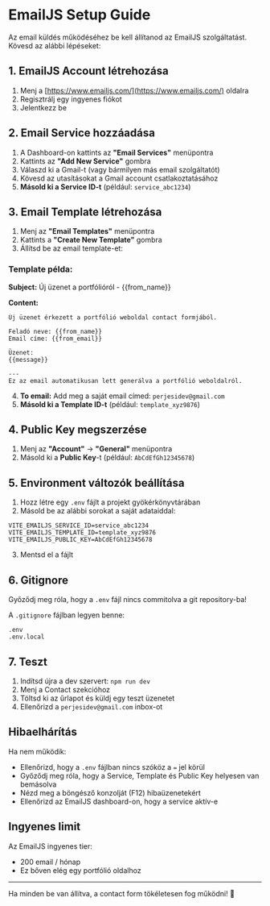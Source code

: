 # EmailJS Setup Guide

Az email küldés működéséhez be kell állítanod az EmailJS szolgáltatást. Kövesd az alábbi lépéseket:

## 1. EmailJS Account létrehozása

1. Menj a [https://www.emailjs.com/](https://www.emailjs.com/) oldalra
2. Regisztrálj egy ingyenes fiókot
3. Jelentkezz be

## 2. Email Service hozzáadása

1. A Dashboard-on kattints az **"Email Services"** menüpontra
2. Kattints az **"Add New Service"** gombra
3. Válaszd ki a Gmail-t (vagy bármilyen más email szolgáltatót)
4. Kövesd az utasításokat a Gmail account csatlakoztatásához
5. **Másold ki a Service ID-t** (például: `service_abc1234`)

## 3. Email Template létrehozása

1. Menj az **"Email Templates"** menüpontra
2. Kattints a **"Create New Template"** gombra
3. Állítsd be az email template-et:

### Template példa:

**Subject:** Új üzenet a portfólióról - {{from_name}}

**Content:**

```
Új üzenet érkezett a portfólió weboldal contact formjából.

Feladó neve: {{from_name}}
Email címe: {{from_email}}

Üzenet:
{{message}}

---
Ez az email automatikusan lett generálva a portfólió weboldalról.
```

4. **To email:** Add meg a saját email címed: `perjesidev@gmail.com`
5. **Másold ki a Template ID-t** (például: `template_xyz9876`)

## 4. Public Key megszerzése

1. Menj az **"Account"** -> **"General"** menüpontra
2. Másold ki a **Public Key**-t (például: `AbCdEfGh12345678`)

## 5. Environment változók beállítása

1. Hozz létre egy `.env` fájlt a projekt gyökérkönyvtárában
2. Másold be az alábbi sorokat a saját adataiddal:

```env
VITE_EMAILJS_SERVICE_ID=service_abc1234
VITE_EMAILJS_TEMPLATE_ID=template_xyz9876
VITE_EMAILJS_PUBLIC_KEY=AbCdEfGh12345678
```

3. Mentsd el a fájlt

## 6. Gitignore

Győződj meg róla, hogy a `.env` fájl nincs commitolva a git repository-ba!

A `.gitignore` fájlban legyen benne:

```
.env
.env.local
```

## 7. Teszt

1. Indítsd újra a dev szervert: `npm run dev`
2. Menj a Contact szekcióhoz
3. Töltsd ki az űrlapot és küldj egy teszt üzenetet
4. Ellenőrizd a `perjesidev@gmail.com` inbox-ot

## Hibaelhárítás

Ha nem működik:

- Ellenőrizd, hogy a `.env` fájlban nincs szóköz a `=` jel körül
- Győződj meg róla, hogy a Service, Template és Public Key helyesen van bemásolva
- Nézd meg a böngésző konzolját (F12) hibaüzenetekért
- Ellenőrizd az EmailJS dashboard-on, hogy a service aktív-e

## Ingyenes limit

Az EmailJS ingyenes tier:

- 200 email / hónap
- Ez bőven elég egy portfólió oldalhoz

---

Ha minden be van állítva, a contact form tökéletesen fog működni! 🚀
